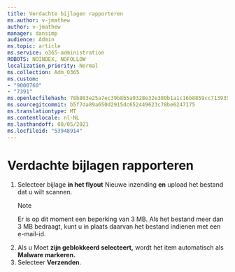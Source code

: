 ```yaml
---
title: Verdachte bijlagen rapporteren
ms.author: v-jmathew
author: v-jmathew
manager: dansimp
audience: Admin
ms.topic: article
ms.service: o365-administration
ROBOTS: NOINDEX, NOFOLLOW
localization_priority: Normal
ms.collection: Adm_O365
ms.custom:
- "9000760"
- "7391"
ms.openlocfilehash: 78b803e25a7ec39b8b5a9328e32e380b1a1c16b8859cc713935f38590b1bf3ea
ms.sourcegitcommit: b5f7da89a650d2915dc652449623c78be6247175
ms.translationtype: MT
ms.contentlocale: nl-NL
ms.lasthandoff: 08/05/2021
ms.locfileid: "53948914"
---
```

# <a name="report-suspicious-attachments"></a>Verdachte bijlagen rapporteren

1. Selecteer bijlage **in het flyout** Nieuwe inzending **en** upload het bestand dat u wilt scannen.
    > [!NOTE]
    > Er is op dit moment een beperking van 3 MB. Als het bestand meer dan 3 MB bedraagt, kunt u in plaats daarvan het bestand indienen met een e-mail-id.
2. Als u Moet **zijn geblokkeerd selecteert,** wordt het item automatisch als **Malware markeren.**
3. Selecteer **Verzenden**.
